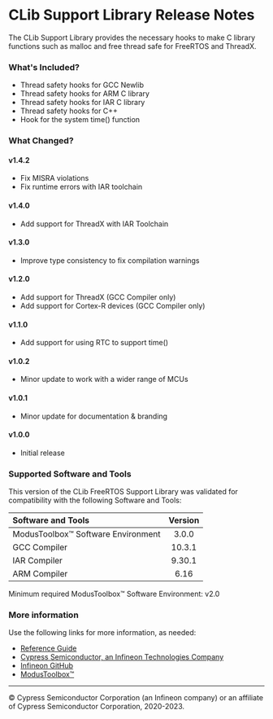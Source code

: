 # CLib Support Library Release Notes
The CLib Support Library provides the necessary hooks to make C library functions such as malloc and free thread safe for FreeRTOS and ThreadX.

### What's Included?
* Thread safety hooks for GCC Newlib
* Thread safety hooks for ARM C library
* Thread safety hooks for IAR C library
* Thread safety hooks for C++
* Hook for the system time() function

### What Changed?
#### v1.4.2
* Fix MISRA violations
* Fix runtime errors with IAR toolchain
#### v1.4.0
* Add support for ThreadX with IAR Toolchain
#### v1.3.0
* Improve type consistency to fix compilation warnings
#### v1.2.0
* Add support for ThreadX (GCC Compiler only)
* Add support for Cortex-R devices (GCC Compiler only)
#### v1.1.0
* Add support for using RTC to support time()
#### v1.0.2
* Minor update to work with a wider range of MCUs
#### v1.0.1
* Minor update for documentation & branding
#### v1.0.0
* Initial release

### Supported Software and Tools
This version of the CLib FreeRTOS Support Library was validated for compatibility with the following Software and Tools:

| Software and Tools                        | Version |
| :---                                      | :----:  |
| ModusToolbox™ Software Environment        | 3.0.0   |
| GCC Compiler                              | 10.3.1  |
| IAR Compiler                              | 9.30.1  |
| ARM Compiler                              | 6.16    |

Minimum required ModusToolbox™ Software Environment: v2.0

### More information
Use the following links for more information, as needed:
* [Reference Guide](https://infineon.github.io/clib-support/html/index.html)
* [Cypress Semiconductor, an Infineon Technologies Company](http://www.cypress.com)
* [Infineon GitHub](https://github.com/infineon)
* [ModusToolbox™](https://www.cypress.com/products/modustoolbox-software-environment)

---
© Cypress Semiconductor Corporation (an Infineon company) or an affiliate of Cypress Semiconductor Corporation, 2020-2023.
